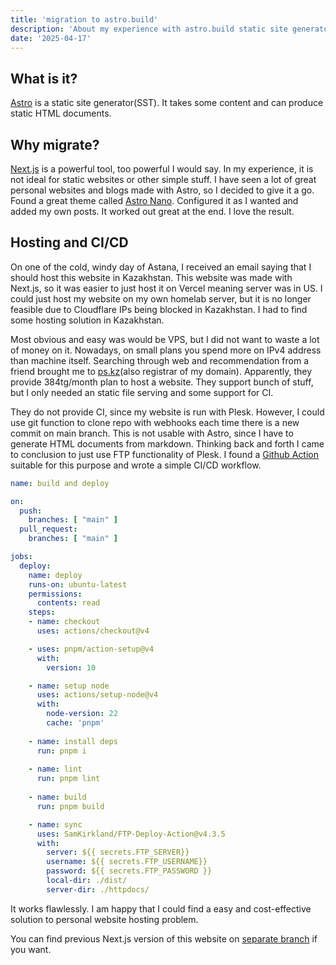 ```yaml
---
title: 'migration to astro.build'
description: 'About my experience with astro.build static site generator'
date: '2025-04-17'
---
```


## What is it?

[Astro](https://astro.build) is a static site generator(SST). It takes some content and can produce static HTML documents.

## Why migrate?

[Next.js](https://nextjs.org) is a powerful tool, too powerful I would say. In my experience, it is not ideal for static websites or other simple stuff.
I have seen a lot of great personal websites and blogs made with Astro, so I decided to give it a go.
Found a great theme called [Astro Nano](https://github.com/markhorn-dev/astro-nano). Configured it as I wanted and added my own posts.
It worked out great at the end. I love the result.

## Hosting and CI/CD
On one of the cold, windy day of Astana, I received an email saying that I should host this website in Kazakhstan.
This website was made with Next.js, so it was easier to just host it on Vercel meaning server was in US.
I could just host my website on my own homelab server, but it is no longer feasible due to Cloudflare IPs being blocked in Kazakhstan.
I had to find some hosting solution in Kazakhstan. 

Most obvious and easy was would be VPS, but I did not want to waste a lot of money on it. Nowadays, on small plans you spend more on IPv4 address than machine itself.
Searching through web and recommendation from a friend brought me to [ps.kz](https://ps.kz)(also registrar of my domain).
Apparently, they provide 384tg/month plan to host a website. They support bunch of stuff, but I only needed an static file serving and some support for CI.

They do not provide CI, since my website is run with Plesk.
However, I could use git function to clone repo with webhooks each time there is a new commit on main branch.
This is not usable with Astro, since I have to generate HTML documents from markdown.
Thinking back and forth I came to conclusion to just use FTP functionality of Plesk.
I found a [Github Action](https://github.com/marketplace/actions/ftp-deploy) suitable for this purpose and wrote a simple CI/CD workflow.

```yaml
name: build and deploy

on:
  push:
    branches: [ "main" ]
  pull_request:
    branches: [ "main" ]

jobs:
  deploy:
    name: deploy
    runs-on: ubuntu-latest
    permissions:
      contents: read 
    steps:
    - name: checkout
      uses: actions/checkout@v4

    - uses: pnpm/action-setup@v4
      with:
        version: 10

    - name: setup node
      uses: actions/setup-node@v4
      with:
        node-version: 22
        cache: 'pnpm'
    
    - name: install deps
      run: pnpm i
    
    - name: lint
      run: pnpm lint
    
    - name: build
      run: pnpm build

    - name: sync
      uses: SamKirkland/FTP-Deploy-Action@v4.3.5
      with:
        server: ${{ secrets.FTP_SERVER}}
        username: ${{ secrets.FTP_USERNAME}}
        password: ${{ secrets.FTP_PASSWORD }}
        local-dir: ./dist/
        server-dir: ./httpdocs/
```

It works flawlessly. I am happy that I could find a easy and cost-effective solution to personal website hosting problem.

You can find previous Next.js version of this website on [separate branch](https://github.com/abzy128/abzy-kz/tree/next-js) if you want.
